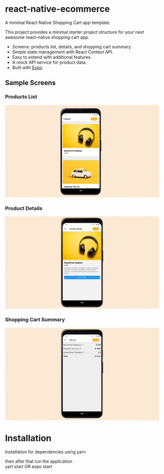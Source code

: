 # react-native-ecommerce
A minimal React Native Shopping Cart app template.

This project provides a minimal starter project structure for your next awesome react-native shopping cart app. 

- Screens: products list, details, and shopping cart summary.
- Simple state management with React Context API.
- Easy to extend with additional features.
- A mock API service for product data.
- Built with [Expo](https://expo.dev).


## Sample Screens

### Products List
![Products List](./docs/productsList.png)

### Product Details
![Product Details](./docs/productDetails.png)

### Shopping Cart Summary
![Shopping Cart Summary](./docs/cart.png)



# Installation

Installation for dependencies using 
yarn

then after that run the application  
yart start  OR  expo start




